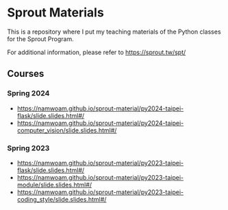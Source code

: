 # Sprout Materials
This is a repository where I put my teaching materials of the Python classes for the Sprout Program.


For additional information, please refer to https://sprout.tw/spt/

## Courses
### Spring 2024
- https://namwoam.github.io/sprout-material/py2024-taipei-flask/slide.slides.html#/
- https://namwoam.github.io/sprout-material/py2024-taipei-computer_vision/slide.slides.html#/
### Spring 2023
- https://namwoam.github.io/sprout-material/py2023-taipei-flask/slide.slides.html#/
- https://namwoam.github.io/sprout-material/py2023-taipei-module/slide.slides.html#/
- https://namwoam.github.io/sprout-material/py2023-taipei-coding_style/slide.slides.html#/
